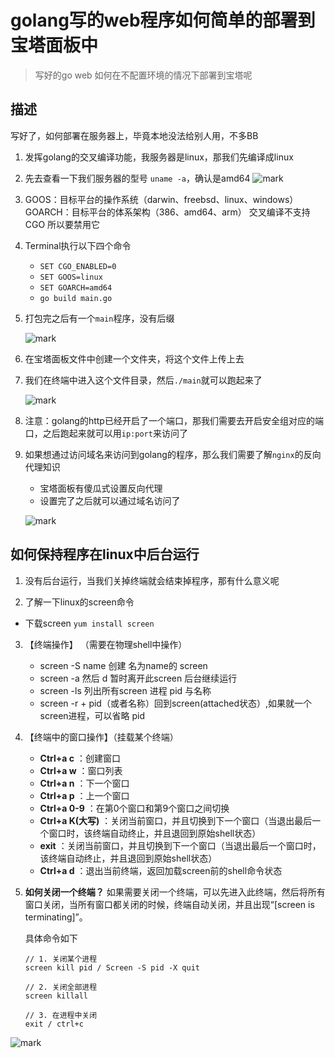 # golang写的web程序如何简单的部署到宝塔面板中

<!--more-->

> 写好的go web 如何在不配置环境的情况下部署到宝塔呢

## 描述
 
写好了，如何部署在服务器上，毕竟本地没法给别人用，不多BB

1. 发挥golang的交叉编译功能，我服务器是linux，那我们先编译成linux

2. 先去查看一下我们服务器的型号 `uname -a`，确认是amd64
   ![mark](https://pic.yqqy.top/blog/20200111/fwo1S6NLmwub.png "确认编译类型")

3. GOOS：目标平台的操作系统（darwin、freebsd、linux、windows） 
   GOARCH：目标平台的体系架构（386、amd64、arm） 
   交叉编译不支持 CGO 所以要禁用它

4. Terminal执行以下四个命令

   * `SET CGO_ENABLED=0`
   * `SET GOOS=linux`
   * `SET GOARCH=amd64`
   * `go build main.go`

5. 打包完之后有一个`main`程序，没有后缀

   ![mark](https://pic.yqqy.top/blog/20200111/GxH2poCkqRq6.png "编译后文件")

6. 在宝塔面板文件中创建一个文件夹，将这个文件上传上去

7. 我们在终端中进入这个文件目录，然后`./main`就可以跑起来了

   ![mark](https://pic.yqqy.top/blog/20200111/ttqcIXyxsRIS.png "服务器")

8. 注意：golang的http已经开启了一个端口，那我们需要去开启安全组对应的端口，之后跑起来就可以用`ip:port`来访问了

9. 如果想通过访问域名来访问到golang的程序，那么我们需要了解`nginx`的反向代理知识

   * 宝塔面板有傻瓜式设置反向代理
   * 设置完了之后就可以通过域名访问了

   ![mark](https://pic.yqqy.top/blog/20200111/UiqC3zNM6KBK.png "宝塔设置代理")

## 如何保持程序在linux中后台运行

1. 没有后台运行，当我们关掉终端就会结束掉程序，那有什么意义呢

2. 了解一下linux的screen命令

* 下载screen `yum install screen`

3. 【终端操作】 （需要在物理shell中操作）

   * screen -S name  创建 名为name的 screen
   * screen -a 然后 d 暂时离开此screen 后台继续运行
   * screen -ls 列出所有screen 进程 pid 与名称
   * screen -r  + pid（或者名称）回到screen(attached状态）,如果就一个screen进程，可以省略 pid

4. 【终端中的窗口操作】（挂载某个终端）

   * **Ctrl+a c** ：创建窗口
   * **Ctrl+a w** ：窗口列表
   * **Ctrl+a n** ：下一个窗口
   * **Ctrl+a p** ：上一个窗口
   * **Ctrl+a 0-9** ：在第0个窗口和第9个窗口之间切换
   * **Ctrl+a K(大写)** ：关闭当前窗口，并且切换到下一个窗口（当退出最后一个窗口时，该终端自动终止，并且退回到原始shell状态）
   * **exit** ：关闭当前窗口，并且切换到下一个窗口（当退出最后一个窗口时，该终端自动终止，并且退回到原始shell状态）
   * **Ctrl+a d** ：退出当前终端，返回加载screen前的shell命令状态

5. **如何关闭一个终端？**
   如果需要关闭一个终端，可以先进入此终端，然后将所有窗口关闭，当所有窗口都关闭的时候，终端自动关闭，并且出现“[screen is terminating]”。

   具体命令如下

   ```shell
   // 1. 关闭某个进程
   screen kill pid / Screen -S pid -X quit
   
   // 2. 关闭全部进程
   screen killall
   
   // 3. 在进程中关闭
   exit / ctrl+c
   ```

   

![mark](https://pic.yqqy.top/blog/20200111/ym3qOaGiSJIL.png "运行图")
